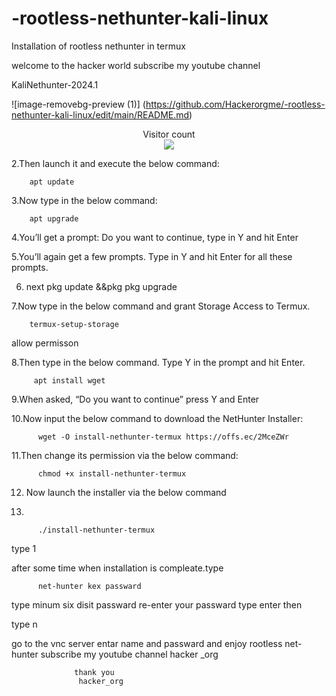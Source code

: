 # -rootless-nethunter-kali-linux
Installation of rootless nethunter in termux

 welcome to the hacker world 
 subscribe my youtube channel 
 
KaliNethunter-2024.1

![image-removebg-preview (1)]
(https://github.com/Hackerorgme/-rootless-nethunter-kali-linux/edit/main/README.md)

<p align="center"> 
  Visitor count<br>
  <img src="https://profile-counter.glitch.me/Hackerorgme/>
</p>



<B>1.Download Termux:<b>

       https://f-droid.org/repo/com.termux_118.apk

![image](https://github.com/Hackerorgme/-rootless-nethunter-kali-linux/edit/main/README.md)


2.Then launch it and execute the below command:
        
        apt update       

3.Now type in the below command:

        apt upgrade

4.You’ll get a prompt: Do you want to continue, type in Y and hit Enter

5.You’ll again get a few prompts. Type in Y and hit Enter for all these prompts.

 6. next
         pkg update &&pkg pkg upgrade

7.Now type in the below command and grant Storage Access to Termux.

        termux-setup-storage
 allow permisson
 
8.Then type in the below command. Type Y in the prompt and hit Enter.

         apt install wget

 9.When asked, “Do you want to continue” press Y and Enter

 10.Now input the below command to download the NetHunter Installer:

          wget -O install-nethunter-termux https://offs.ec/2MceZWr

 11.Then change its permission via the below command:

          chmod +x install-nethunter-termux

  12. Now launch the installer via the below command

13.

          ./install-nethunter-termux

type
        1

after some time when installation is compleate.type 

          net-hunter kex passward
          
type  minum six disit passward 
re-enter your passward
 type enter
  then 
  
 type n

go to the vnc server entar name and passward 
 and enjoy  rootless net-hunter 
 subscribe my youtube channel
 hacker _org

                  thank you  
                   hacker_org
